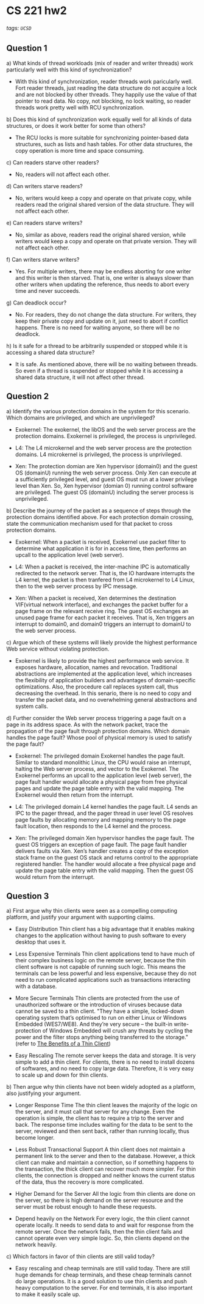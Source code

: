 # CS 221 hw2
###### tags: `UCSD`

Question 1
---
a) What kinds of thread workloads (mix of reader and writer threads) work particularly well with this kind of synchronization?
- With this kind of synchronization, reader threads work paricularly well. Fort reader threads, just reading the data structure do not acquire a lock and are not blocked by other threads. They happily use the value of that pointer to read data. No copy, not blocking, no lock waiting, so reader threads work pretty well with RCU synchronization.

b) Does this kind of synchronization work equally well for all kinds of data structures, or does it work better for some than others?
- The RCU locks is more suitable for synchronizing pointer-based data structures, such as lists and hash tables. For other data structures, the copy operation is more time and space consuming.

c) Can readers starve other readers?
- No, readers will not affect each other.

d) Can writers starve readers?
- No, writers would keep a copy and operate on that private copy, while readers read the original shared version of the data structure. They will not affect each other.

e) Can readers starve writers?
- No, similar as above, readers read the original shared version, while writers would keep a copy and operate on that private version. They will not affect each other.

f) Can writers starve writers?
- Yes. For multiple writers, there may be endless aborting for one writer and this writer is then starved. That is, one writer is always slower than other writers when updating the reference, thus needs to abort every time and never succeeds.

g) Can deadlock occur?
- No. For readers, they do not change the data structure. For writers, they keep their private copy and update on it, just need to abort if conflict happens. There is no need for waiting anyone, so there will be no deadlock.

h) Is it safe for a thread to be arbitrarily suspended or stopped while it is accessing a shared data structure?
- It is safe. As mentioned above, there will be no waiting between threads. So even if a thread is suspended or stopped while it is accessing a shared data structure, it will not affect other thread.


Question 2
---
a) Identify the various protection domains in the system for this scenario. Which domains are privileged, and which are unprivileged?

* Exokernel: The exokernel, the libOS and the web server process are the protection domains. Exokernel is privileged, the process is unprivileged.

* L4: The L4 microkernel and the web server process are the protection domains. L4 microkernel is privileged, the process is unprivileged.

* Xen: The protection domian are Xen hypervisor (domain0) and the guest OS (domainU) running the web server process. Only Xen can execute at a sufficiently privileged level, and guest OS must run at a lower privilege level than Xen. So, Xen hypervisor (domian 0) running control software are privileged. The guest OS (domainU) including the server process is unprivileged.

b) Describe the journey of the packet as a sequence of steps through the protection domains identified above. For each protection domain crossing, state the communication mechanism used for that packet to cross protection domains.

* Exokernel: When a packet is received, Exokernel use packet filter to determine what application it is for in access time, then performs an upcall to the application level (web server). 

* L4: When a packet is received, the inter-machine IPC is automatically redirected to the network server. That is, the IO hardware interrupts the L4 kernel, the packet is then tranfered from L4 microkernel to L4 Linux, then to the web server process by IPC message.

* Xen: When a packet is received, Xen determines the destination VIF(virtual network interface), and exchanges the packet buffer for a page frame on the relevant receive ring. The guest OS exchanges an unused page frame for each packet it receives. That is, Xen triggers an interrupt to domain0, and domain0 triggers an interrupt to domainU to the web server process.

c) Argue which of these systems will likely provide the highest performance Web service without violating protection.
* Exokernel is likely to provide the highest performance web service. It exposes hardware, allocation, names and revocation. Traditional abstractions are implemented at the application level, which increases the flexibility of application builders and advantages of domain-specific optimizations. Also, the procedure call replaces system call, thus decreasing the overhead. In this senario, there is no need to copy and transfer the packet data, and no overwhelming general abstractions and system calls.


d) Further consider the Web server process triggering a page fault on a page in its address space. As with the network packet, trace the propagation of the page fault through protection domains. Which domain handles the page fault? Whose pool of physical memory is used to satisfy the page fault?

* Exokernel: The privileged domain Exokernel handles the page fault. Similar to standard monolithic Linux, the CPU would raise an interrupt, halting the Web server process, and vector to the Exokernel. The Exokernel performs an upcall to the application level (web server), the page fault handler would allocate a physical page from free physical pages and update the page table entry with the valid mapping. The Exokernel would then return from the interrupt. 


* L4: The privileged domain L4 kernel handles the page fault. L4 sends an IPC to the pager thread, and the pager thread in user level OS resolves page faults by allocating memory and mapping memory to the page fault location, then responds to the L4 kernel and the process.

* Xen: The privileged domain Xen hypervisor handles the page fault. The guest OS triggers an exception of page fault. The page fault handler delivers faults via Xen. Xen’s handler creates a copy of the exception stack frame on the guest OS stack and returns control to the appropriate registered handler. The handler would allocate a free physical page and update the page table entry with the valid mapping. Then the guest OS would return from the interrupt.



Question 3
---
a) First argue why thin clients were seen as a compelling computing platform, and justify your argument with supporting claims.

- Easy Distribution
  Thin client has a big advantage that it enables making changes to the application without having to push software to every desktop that uses it.
  
- Less Expensive Terminals
  Thin client applications tend to have much of their complex business logic on the remote server, because the thin client software is not capable of running such logic. This means the terminals can be less powerful and less expensive, because they do not need to run complicated applications such as transactions interacting with a database.

- More Secure Terminals
  Thin clients are protected from the use of unauthorized software or the introduction of viruses because data cannot be saved to a thin client. "They have a simple, locked-down operating system that’s optimised to run on either Linux or Windows Embedded (WES7/WE8). And they’re very secure – the built-in write-protection of Windows Embedded will crush any threats by cycling the power and the filter stops anything being transferred to the storage." (refer to [The Benefits of a Thin Client](https://www.escape-technology.com/news/the-benefits-of-a-thin-client))
  
- Easy Rescaling
  The remote server keeps the data and storage. It is very simple to add a thin client. For clients, there is no need to install dozens of softwares, and no need to copy large data. Therefore, it is very easy to scale up and down for thin clients.


b) Then argue why thin clients have not been widely adopted as a platform, also justifying your argument.
- Longer Response Time
  The thin client leaves the majority of the logic on the server, and it must call that server for any change. Even the operation is simple, the client has to require a trip to the server and back. The response time includes waiting for the data to be sent to the server, reviewed and then sent back, rather than running locally, thus become longer.

- Less Robust Transactional Support
  A thin client does not maintain a permanent link to the server and then to the database. However, a thick client can make and maintain a connection, so if something happens to the transaction, the thick client can recover much more simpler. For thin clients, the connection is dropped and neither knows the current status of the data, thus the recovery is more complicated.
  
- Higher Demand for the Server
  All the logic from thin clients are done on the server, so there is high demand on the server resource and the server must be robust enough to handle these requests.

- Depend heavily on the Network
  For every logic, the thin client cannot operate locally. It needs to send data to and wait for response from the remote server. Once the network fails, then the thin client fails and cannot operate even very simple logic. So, thin clients depend on the network heavily.
  
c) Which factors in favor of thin clients are still valid today?
- Easy rescaling and cheap terminals are still valid today. There are still huge demands for cheap terminals, and these cheap terminals cannot do large operations. It is a good solution to use thin clients and push heavy computation to the server. For end terminals, it is also important to make it easily scale up.
